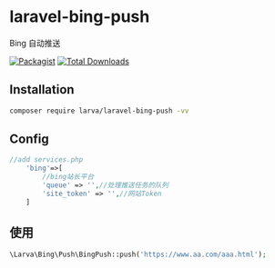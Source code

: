 # laravel-bing-push
Bing 自动推送

[![Packagist](https://img.shields.io/packagist/l/larva/laravel-bing-push.svg?maxAge=2592000)](https://packagist.org/packages/larva/laravel-bing-push)
[![Total Downloads](https://img.shields.io/packagist/dt/larva/laravel-bing-push.svg?style=flat-square)](https://packagist.org/packages/larva/laravel-bing-push)


## Installation

```bash
composer require larva/laravel-bing-push -vv
```

## Config

```php
//add services.php
    'bing'=>[
        //bing站长平台
        'queue' => '',//处理推送任务的队列
        'site_token' => '',//网站Token
    ]
```

## 使用
```php
\Larva\Bing\Push\BingPush::push('https://www.aa.com/aaa.html');
```